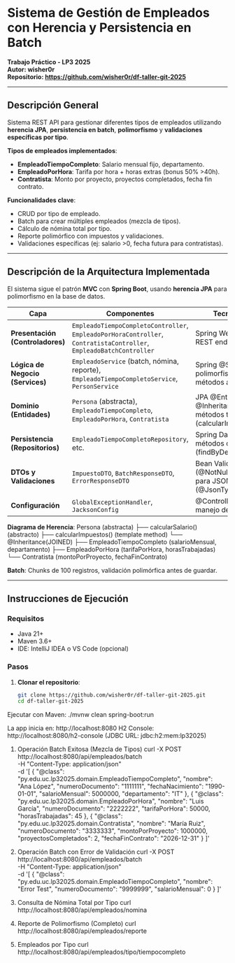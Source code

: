 # Sistema de Gestión de Empleados con Herencia y Persistencia en Batch

**Trabajo Práctico - LP3 2025**  
**Autor: wisher0r**  
**Repositorio: https://github.com/wisher0r/df-taller-git-2025**

---

## Descripción General

Sistema REST API para gestionar diferentes tipos de empleados utilizando **herencia JPA**, **persistencia en batch**, **polimorfismo** y **validaciones específicas por tipo**.  

**Tipos de empleados implementados**:
- **EmpleadoTiempoCompleto**: Salario mensual fijo, departamento.
- **EmpleadoPorHora**: Tarifa por hora + horas extras (bonus 50% >40h).
- **Contratista**: Monto por proyecto, proyectos completados, fecha fin contrato.

**Funcionalidades clave**:
- CRUD por tipo de empleado.
- Batch para crear múltiples empleados (mezcla de tipos).
- Cálculo de nómina total por tipo.
- Reporte polimórfico con impuestos y validaciones.
- Validaciones específicas (ej: salario >0, fecha futura para contratistas).

---

## Descripción de la Arquitectura Implementada

El sistema sigue el patrón **MVC** con **Spring Boot**, usando **herencia JPA** para polimorfismo en la base de datos.

| Capa | Componentes | Tecnologías |
|------|-------------|-------------|
| **Presentación (Controladores)** | `EmpleadoTiempoCompletoController`, `EmpleadoPorHoraController`, `ContratistaController`, `EmpleadoBatchController` | Spring Web MVC, REST endpoints |
| **Lógica de Negocio (Services)** | `EmpleadoService` (batch, nómina, reporte), `EmpleadoTiempoCompletoService`, `PersonService` | Spring @Service, polimorfismo con métodos abstractos |
| **Dominio (Entidades)** | `Persona` (abstracta), `EmpleadoTiempoCompleto`, `EmpleadoPorHora`, `Contratista` | JPA @Entity, @Inheritance(JOINED), métodos template (calcularImpuestos) |
| **Persistencia (Repositorios)** | `EmpleadoTiempoCompletoRepository`, etc. | Spring Data JPA, métodos custom (findByDepartamento) |
| **DTOs y Validaciones** | `ImpuestoDTO`, `BatchResponseDTO`, `ErrorResponseDTO` | Bean Validation (@NotNull), Jackson para JSON polimórfico (@JsonTypeInfo) |
| **Configuración** | `GlobalExceptionHandler`, `JacksonConfig` | @ControllerAdvice, manejo de errores |

**Diagrama de Herencia**:
Persona (abstracta)
├── calcularSalario() (abstracto)
├── calcularImpuestos() (template method)
└── @Inheritance(JOINED)
├── EmpleadoTiempoCompleto (salarioMensual, departamento)
├── EmpleadoPorHora (tarifaPorHora, horasTrabajadas)
└── Contratista (montoPorProyecto, fechaFinContrato)

**Batch**: Chunks de 100 registros, validación polimórfica antes de guardar.

---

## Instrucciones de Ejecución

### Requisitos
- Java 21+
- Maven 3.6+
- IDE: IntelliJ IDEA o VS Code (opcional)

### Pasos
1. **Clonar el repositorio**:
   ```bash
   git clone https://github.com/wisher0r/df-taller-git-2025.git
   cd df-taller-git-2025

Ejecutar con Maven:
./mvnw clean spring-boot:run

La app inicia en: http://localhost:8080
H2 Console: http://localhost:8080/h2-console (JDBC URL: jdbc:h2:mem:lp32025)

1. Operación Batch Exitosa (Mezcla de Tipos)
curl -X POST http://localhost:8080/api/empleados/batch \
  -H "Content-Type: application/json" \
  -d '[
    {
      "@class": "py.edu.uc.lp32025.domain.EmpleadoTiempoCompleto",
      "nombre": "Ana López", "numeroDocumento": "1111111", "fechaNacimiento": "1990-01-01",
      "salarioMensual": 5000000, "departamento": "IT"
    },
    {
      "@class": "py.edu.uc.lp32025.domain.EmpleadoPorHora",
      "nombre": "Luis García", "numeroDocumento": "2222222",
      "tarifaPorHora": 50000, "horasTrabajadas": 45
    },
    {
      "@class": "py.edu.uc.lp32025.domain.Contratista",
      "nombre": "María Ruiz", "numeroDocumento": "3333333",
      "montoPorProyecto": 1000000, "proyectosCompletados": 2, "fechaFinContrato": "2026-12-31"
    }
  ]'

2. Operación Batch con Error de Validación
curl -X POST http://localhost:8080/api/empleados/batch \
  -H "Content-Type: application/json" \
  -d '[
    {
      "@class": "py.edu.uc.lp32025.domain.EmpleadoTiempoCompleto",
      "nombre": "Error Test", "numeroDocumento": "9999999", "salarioMensual": 0
    }
  ]'
3. Consulta de Nómina Total por Tipo
curl http://localhost:8080/api/empleados/nomina

4. Reporte de Polimorfismo (Completo)
curl http://localhost:8080/api/empleados/reporte

5. Empleados por Tipo
curl http://localhost:8080/api/empleados/tipo/tiempocompleto

